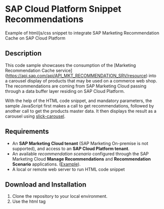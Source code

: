 # SAP Cloud Platform Snippet Recommendations

Example of html/js/css snippet to integrate SAP Marketing Recommendation Cache on SAP Cloud Platform

## Description

This code sample showcases the consumption of the [Marketing Recommendation Cache service] (https://api.sap.com/api/API_MKT_RECOMMENDATION_SRV/resource) into a carousel display of products that may be used on a commerce web shop. The recommendations are coming from SAP Marketing Cloud passing through a data buffer layer residing on SAP Cloud Platform.

With the help of the HTML code snippet, and mandatory parameters, the sample JavaScript first makes a call to get recommendations, followed by another call to get the products master data. It then displays the result as a carousel using [slick-carousel](https://github.com/kenwheeler/slick).

## Requirements

* An **SAP Marketing Cloud tenant** (SAP Marketing On-premise is not supported), and access to an **SAP Cloud Platform tenant**.
* An available *recommendation scenario* configured through the SAP Marketing Cloud **Manage Recommendations** and **Recommendation Scenario** applications. ([Example](https://help.sap.com/viewer/b88f770e4b7c4ecead5477e7a6c7b8f7/1902.500/en-US/f2b2a435679e4edbbc9821f967445a6a.html)).
* A local or remote web server to run HTML code snippet

## Download and Installation

1. Clone the repository to your local environment.
2. Use the html tag <script> inside yout HTML page to include the JavaScript file reco_script.js. Refer to [snippet_example.html](https://github.com/SAP/cloud-marketing-recommendation-ui-snippet/blob/master/main/snippet_example.html)

## Configuration

There is no required configuration for the snippet code. It is only required to pass the parameter values as per the html file example. As mentioned above, a prerequisite is to have an active Recommendation Scenario available on the underlying SAP Marketing Cloud system. Please refer to the [SAP Marekting Cloud help documentation](https://help.sap.com/viewer/b88f770e4b7c4ecead5477e7a6c7b8f7/1902.500/en-US/f2b2a435679e4edbbc9821f967445a6a.html) for additional instructions.
This Recommendation Scenario will provide the values for some of the mandatory parameters (l54, k13, k14,v).


## How to obtain support

If you have issues with this sample, please open a report using [Github issues](issues).

## License
Copyright (c) 2019 SAP SE or an SAP affiliate company. All rights reserved.
This file is licensed under the SAP Sample Code License except as noted
otherwise in the [LICENSE file](blob/master/LICENSE).
